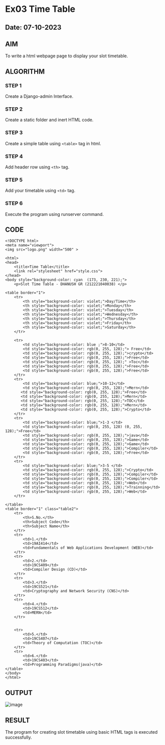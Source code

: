# Ex03 Time Table
## Date: 07-10-2023

## AIM
To write a html webpage page to display your slot timetable.

## ALGORITHM
### STEP 1
Create a Django-admin Interface.

### STEP 2
Create a static folder and inert HTML code.

### STEP 3
Create a simple table using ```<table>``` tag in html.

### STEP 4
Add header row using ```<th>``` tag.

### STEP 5
Add your timetable using ```<td>``` tag.

### STEP 6
Execute the program using runserver command.

## CODE
```
<!DOCTYPE html>
<meta name="viewport">
<img src="logo.png" width="500" >

<html>
<head>
    <title>Time Table</title>
    <link rel="stylesheet" href="style.css">
</head>
<body style="background-color: cyan  (173, 230, 221);">
    <p>Slot Time Table - DHANUSH GR (212221040038) </p>

<table border="1">
    <tr>
        <th style="background-color: violet;">Day/Time</th>
        <th style="background-color: violet;">Monday</th>
        <th style="background-color: violet;">Tuesday</th>
        <th style="background-color: violet;">Wednesday</th>
        <th style="background-color: violet;">Thursday</th>
        <th style="background-color: violet;">Friday</th>
        <th style="background-color: violet;">Saturday</th>
    </tr>
    
    <tr>
        <td style="background-color: blue ;">8-10</td>
        <td style="background-color: rgb(0, 255, 128);"> Free</td>
        <td style="background-color: rgb(0, 255, 128);">crypto</td>
        <td style="background-color: rgb(0, 255, 128);">Free</td>
        <td style="background-color: rgb(0, 255, 128);" >Toc</td>
        <td style="background-color: rgb(0, 255, 128);">Free</td>
        <td style="background-color: rgb(0, 255, 128);">Free</td>
    </tr>
    <tr>
        <td style="background-color: blue;">10-12</td>
        <td style="background-color: rgb(0, 255, 128);">Mern</td>
       <td style="background-color: rgb(0, 255, 128);">Free</td>
       <td style="background-color: rgb(0, 255, 128);">Mern</td>
       <td style="background-color: rgb(0, 255, 128);">TOC</td>
       <td style="background-color: rgb(0, 255, 128);">Mern</td>
       <td style="background-color: rgb(0, 255, 128);">Crypto</td>
    </tr>
    <tr>
        <td style="background-color: blue;">1-3 </td>
        <td style="background-color: rgb(0, 255, 128) (0, 255, 128);">Free</td>
        <td style="background-color: rgb(0, 255, 128);">java</td>
        <td style="background-color: rgb(0, 255, 128);">Game</td>
        <td style="background-color: rgb(0, 255, 128);">Game</td>
        <td style="background-color: rgb(0, 255, 128);">Compiler</td>
        <td style="background-color: rgb(0, 255, 128);">Free</td>
    </tr>
    <tr>
        <td style="background-color: blue;">3-5 </td>
        <td style="background-color: rgb(0, 255, 128);">Crypto</td>
        <td style="background-color: rgb(0, 255, 128);">Compiler</td>
        <td style="background-color: rgb(0, 255, 128);">Compiler</td>
        <td style="background-color: rgb(0, 255, 128);">Web</td>
        <td style="background-color: rgb(0, 255, 128);">Trainning</td>
        <td style="background-color: rgb(0, 255, 128);">Web</td>
    </tr>
    
</table>
<table border="1" class="table2">
    <tr>
        <th>S.No.</th>
        <th>Subject Code</th>
        <th>Subject Name</th>
    </tr>
    <tr>
        <td>1.</td>
        <td>19AI414</td>
        <td>Fundamentals of Web Applications Development (WEB)</td>
    </tr>
    <tr>
        <td>2.</td>
        <td>19CS409</td>
        <td>Compiler Design (CD)</td>
    </tr>
    <tr>
        <td>3.</td>
        <td>19CS521</td>
        <td>Cryptography and Network Security (CNS)</td>
    </tr>
    <tr>
        <td>4.</td>
        <td>19CS512</td>
        <td>MERN</td>
    </tr>
    
   
    <tr>
        <td>5.</td>
        <td>19CS407</td>
        <td>Theory of Computation (TOC)</td>
    </tr>
    <tr>
        <td>6.</td>
        <td>19CS403</td>
        <td>Programming Paradigms(java)</td>
</table>
</body>
</html>
```

## OUTPUT

![image](https://github.com/Dhanush12022004/slot/assets/128135558/70733fb4-6f13-459e-9ebe-ebeacc831f9e)



## RESULT
The program for creating slot timetable using basic HTML tags is executed successfully.
